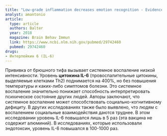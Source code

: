 ```yaml
---
title: "Low-grade inflammation decreases emotion recognition - Evidence from the vaccination model of inflammation"
analyst: amantonio
article:
  type: article
  authors: Balter
  year: 2018
  magazine: Brain Behav Immun
  link: https://www.ncbi.nlm.nih.gov/pubmed/29742460
  pubmed: 29742460
drugs:
- Интерлейкин 6 (IL-6)
---
```


Прививка от брюшного тифа вызывает системное воспаление низкой интенсивности. Уровень **цитокина IL-6** (провоспалительные цитокины, выделяемые клетками Th2) поднимается на 400%, но без повышения температуры и каких-либо симптомов болезни.
Это системное воспаление значительно понижает способность интерпретировать психическое состояние других людей. Авторы заключают, что системное воспаление может способствовать социально-когнитивному дефициту. В других исследованиях также было выявлено, что людям с воспалением социальные взаимодействия даются труднее.
В этом исследовании уровень IL-6 повышался лишь в 5 раз (эта вакцина не содержит алюминий). В исследованиях, которые использовали эндотоксин, уровень IL-6 повышался в 100-1000 раз.

